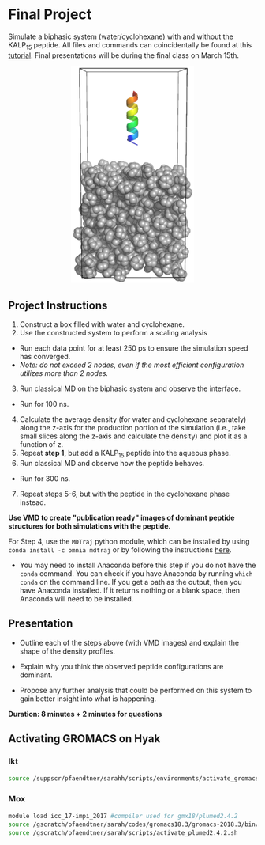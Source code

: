 # Final Project

Simulate a biphasic system (water/cyclohexane) with and without the
KALP<sub>15</sub> peptide. All files and commands can coincidentally be found at
 this [tutorial](http://www.mdtutorials.com/gmx/biphasic/index.html). Final
 presentations will be during the final class on March 15th.

<p align="center">
  <img src="peptide_chx.png" width="250">
</p>

## Project Instructions
1. Construct a box filled with water and cyclohexane.
2. Use the constructed system to perform a scaling analysis
  - Run each data point for at least 250 ps to ensure the simulation speed
  has converged.
  - _Note: do not exceed 2 nodes, even if the most efficient configuration utilizes
  more than 2 nodes._
3. Run classical MD on the biphasic system and observe the interface.
  - Run for 100 ns.
4. Calculate the average density (for water and cyclohexane separately) along
the z-axis for the production portion of the simulation (i.e., take small slices
 along the z-axis and calculate the density) and plot it as a function of z.
5. Repeat **step 1**, but add a KALP<sub>15</sub> peptide into the aqueous phase.
6. Run classical MD and observe how the peptide behaves.
  - Run for 300 ns.
7. Repeat steps 5-6, but with the peptide in the cyclohexane phase instead.

**Use VMD to create "publication ready" images of dominant peptide structures for
both simulations with the peptide.**

For Step 4, use the `MDTraj` python module, which can be installed by using
`conda install -c omnia mdtraj` or by following the instructions
[here](http://mdtraj.org/latest/installation.html).
- You may need to install Anaconda before this step if you do not have the `conda`
command. You can check if you have Anaconda by running `which conda` on the
command line. If you get a path as the output, then you have Anaconda installed.
If it returns nothing or a blank space, then Anaconda will need to be installed.

## Presentation
- Outline each of the steps above (with VMD images) and explain the shape of the
density profiles.

- Explain why you think the observed peptide configurations are dominant.

- Propose any further analysis that could be performed on this system to gain
better insight into what is happening.

 **Duration: 8 minutes + 2 minutes for questions**

## Activating GROMACS on Hyak

### Ikt
```bash
source /suppscr/pfaendtner/sarahh/scripts/environments/activate_gromacs18.3
```

### Mox
```bash
module load icc_17-impi_2017 #compiler used for gmx18/plumed2.4.2
source /gscratch/pfaendtner/sarah/codes/gromacs18.3/gromacs-2018.3/bin/bin/GMXRC
source /gscratch/pfaendtner/sarah/scripts/activate_plumed2.4.2.sh
```
